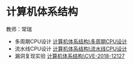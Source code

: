 # 计算机体系结构

教师：常瑞

  - 多周期CPU设计 [计算机体系结构\多周期CPU设计](计算机体系结构/多周期CPU设计)
  - 流水线CPU设计 [计算机体系结构\流水线CPU设计](计算机体系结构/流水线CPU设计)
  - 漏洞复现实验 [计算机体系结构\CVE-2018-12127](计算机体系结构/CVE-2018-12127)